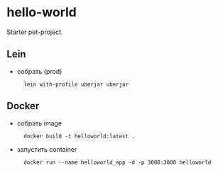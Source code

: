 # hello-world

Starter pet-project.

## Lein

* собрать (prod)

        lein with-profile uberjar uberjar

## Docker

* собрать image

        docker build -t helloworld:latest .

* запустить container

        docker run --name helloworld_app -d -p 3000:3000 helloworld
